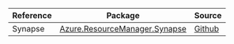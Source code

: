 | Reference | Package | Source |
|---|---|---|
|Synapse|[Azure.ResourceManager.Synapse](https://www.nuget.org/packages/Azure.ResourceManager.Synapse)|[Github](https://github.com/Azure/azure-sdk-for-net/blob/main/sdk/synapse/Azure.ResourceManager.Synapse)|
